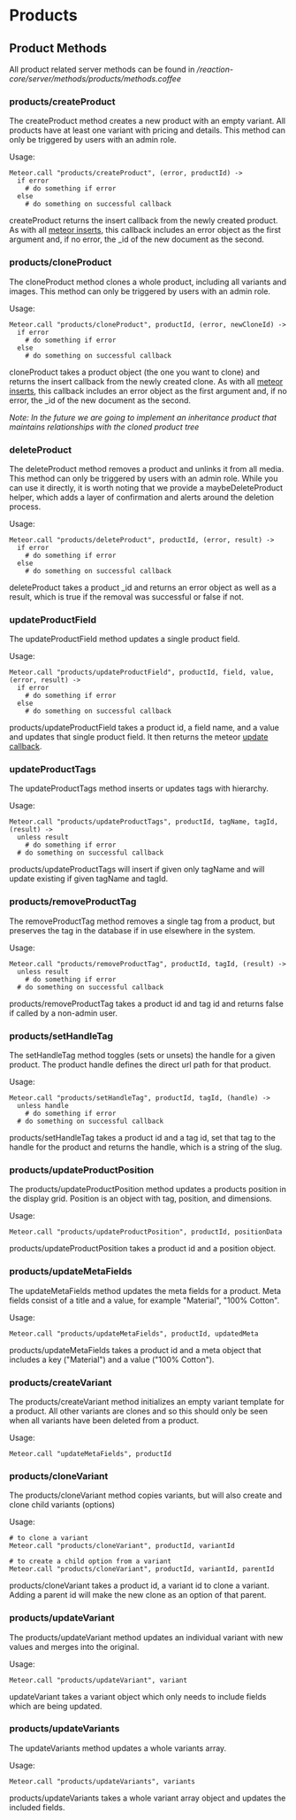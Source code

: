 # Products
## Product Methods
All product related server methods can be found in _/reaction-core/server/methods/products/methods.coffee_

### products/createProduct
The createProduct method creates a new product with an empty variant. All products have at least one variant with pricing and details. This method can only be triggered by users with an admin role.

Usage:

```
Meteor.call "products/createProduct", (error, productId) ->
  if error
    # do something if error
  else
    # do something on successful callback
```

createProduct returns the insert callback from the newly created product. As with all [meteor inserts](https://docs.meteor.com/#insert), this callback includes an error object as the first argument and, if no error, the _id of the new document as the second.

### products/cloneProduct
The cloneProduct method clones a whole product, including all variants and images. This method can only be triggered by users with an admin role.

Usage:

```
Meteor.call "products/cloneProduct", productId, (error, newCloneId) ->
  if error
    # do something if error
  else
    # do something on successful callback
```

cloneProduct takes a product object (the one you want to clone) and returns the insert callback from the newly created clone. As with all [meteor inserts](https://docs.meteor.com/#insert), this callback includes an error object as the first argument and, if no error, the _id of the new document as the second.

_Note: In the future we are going to implement an inheritance product that maintains relationships with the cloned product tree_

### deleteProduct
The deleteProduct method removes a product and unlinks it from all media. This method can only be triggered by users with an admin role. While you can use it directly, it is worth noting that we provide a maybeDeleteProduct helper, which adds a layer of confirmation and alerts around the deletion process.

Usage:

```
Meteor.call "products/deleteProduct", productId, (error, result) ->
  if error
    # do something if error
  else
    # do something on successful callback
```

deleteProduct takes a product _id and returns an error object as well as a result, which is true if the removal was successful or false if not.

### updateProductField
The updateProductField method updates a single product field.

Usage:

```
Meteor.call "products/updateProductField", productId, field, value, (error, result) ->
  if error
    # do something if error
  else
    # do something on successful callback
```

products/updateProductField takes a product id, a field name, and a value and updates that single product field. It then returns the meteor [update callback](https://docs.meteor.com/#update).

### updateProductTags
The updateProductTags method inserts or updates tags with hierarchy.

Usage:

```
Meteor.call "products/updateProductTags", productId, tagName, tagId, (result) ->
  unless result
    # do something if error
  # do something on successful callback
```

products/updateProductTags will insert if given only tagName and will update existing if given tagName and tagId.

### products/removeProductTag
The removeProductTag method removes a single tag from a product, but preserves the tag in the database if in use elsewhere in the system.

Usage:

```
Meteor.call "products/removeProductTag", productId, tagId, (result) ->
  unless result
    # do something if error
  # do something on successful callback
```

products/removeProductTag takes a product id and tag id and returns false if called by a non-admin user.

### products/setHandleTag
The setHandleTag method toggles (sets or unsets) the handle for a given product. The product handle defines the direct url path for that product.

Usage:

```
Meteor.call "products/setHandleTag", productId, tagId, (handle) ->
  unless handle
    # do something if error
  # do something on successful callback
```

products/setHandleTag takes a product id and a tag id, set that tag to the handle for the product and returns the handle, which is a string of the slug.

### products/updateProductPosition
The products/updateProductPosition method updates a products position in the display grid. Position is an object with tag, position, and dimensions.

Usage:

```
Meteor.call "products/updateProductPosition", productId, positionData
```

products/updateProductPosition takes a product id and a position object.

### products/updateMetaFields
The updateMetaFields method updates the meta fields for a product. Meta fields consist of a title and a value, for example "Material", "100% Cotton".

Usage:

```
Meteor.call "products/updateMetaFields", productId, updatedMeta
```

products/updateMetaFields takes a product id and a meta object that includes a key ("Material") and a value ("100% Cotton").

### products/createVariant
The products/createVariant method initializes an empty variant template for a product. All other variants are clones and so this should only be seen when all variants have been deleted from a product.

Usage:

```
Meteor.call "updateMetaFields", productId
```

### products/cloneVariant
The products/cloneVariant method copies variants, but will also create and clone child variants (options)

Usage:

```
# to clone a variant
Meteor.call "products/cloneVariant", productId, variantId

# to create a child option from a variant
Meteor.call "products/cloneVariant", productId, variantId, parentId
```

products/cloneVariant takes a product id, a variant id to clone a variant. Adding a parent id will make the new clone as an option of that parent.

### products/updateVariant
The products/updateVariant method updates an individual variant with new values and merges into the original.

Usage:

```
Meteor.call "products/updateVariant", variant
```

updateVariant takes a variant object which only needs to include fields which are being updated.

### products/updateVariants
The updateVariants method updates a whole variants array.

Usage:

```
Meteor.call "products/updateVariants", variants
```

products/updateVariants takes a whole variant array object and updates the included fields.
